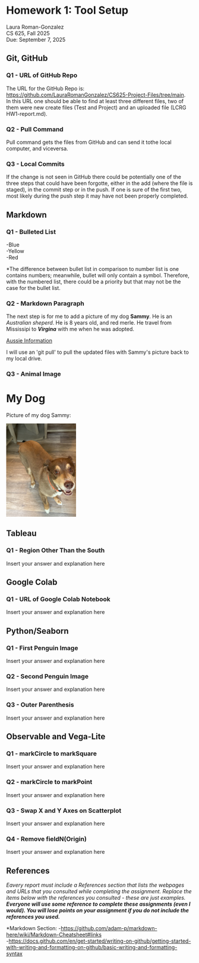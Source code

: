 # Homework 1: Tool Setup

Laura Roman-Gonzalez  
CS 625, Fall 2025  
Due: September 7, 2025

## Git, GitHub

### Q1 - URL of GitHub Repo
The URL for the GitHub Repo is: https://github.com/LauraRomanGonzalez/CS625-Project-Files/tree/main.  
In this URL one should be able to find at least three different files, two of them were new create files (Test and Project) and an uploaded file (LCRG HW1-report.md).

### Q2 - Pull Command

Pull command gets the files from GitHub and can send it tothe local computer, and viceversa.

### Q3 - Local Commits

If the change is not seen in GitHub there could be potentially one of the three steps that could have been forgotte, either in the add (where the file is staged), in the commit step or in the push. If one is sure of the first two, most likely during the push step it may have not been properly completed.

## Markdown

### Q1 - Bulleted List

-Blue  
-Yellow  
-Red  

*The difference between bullet list in comparison to number list is one contains numbers; meanwhile, bullet will only contain a symbol. Therefore, with the numbered list, there could be a priority but that may not be the case for the bullet list.  

### Q2 - Markdown Paragraph

The next step is for me to add a picture of my dog **Sammy**. He is an *Australian sheperd*. He is 8 years old, and red merle. He travel from Mississipi to ***Virgina*** with me when he was adopted.

[Aussie Information](https://www.akc.org/dog-breeds/australian-shepherd/)

I will use an 'git pull' to pull the updated files with Sammy's picture back to my local drive.

### Q3 - Animal Image

# My Dog
Picture of my dog Sammy:

<img src="Sammy.jpeg" height="250" alt="This is a picture of my dog.">


## Tableau

### Q1 - Region Other Than the South

Insert your answer and explanation here

## Google Colab

### Q1 - URL of Google Colab Notebook

Insert your answer and explanation here

## Python/Seaborn

### Q1 - First Penguin Image

Insert your answer and explanation here

### Q2 - Second Penguin Image

Insert your answer and explanation here

### Q3 - Outer Parenthesis

Insert your answer and explanation here

## Observable and Vega-Lite

### Q1 - markCircle to markSquare

Insert your answer and explanation here

### Q2 - markCircle to markPoint

Insert your answer and explanation here

### Q3 - Swap X and Y Axes on Scatterplot

Insert your answer and explanation here

### Q4 - Remove fieldN(Origin)

Insert your answer and explanation here

## References

*Eavery report must include a References section that lists the webpages and URLs that you consulted while completing the assignment. Replace the items below with the references you consulted - these are just examples.* ***Everyone will use some reference to complete these assignments (even I would). You will lose points on your assignment if you do not include the references you used.***

*Markdown Section:
-https://github.com/adam-p/markdown-here/wiki/Markdown-Cheatsheet#links  
-https://docs.github.com/en/get-started/writing-on-github/getting-started-with-writing-and-formatting-on-github/basic-writing-and-formatting-syntax  
